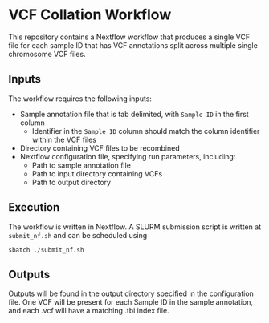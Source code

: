 
# VCF Collation Workflow

This repository contains a Nextflow workflow that produces a single VCF file for each sample ID that has VCF annotations split across multiple single chromosome VCF files.

## Inputs

The workflow requires the following inputs:

- Sample annotation file that is tab delimited, with `Sample ID` in the first column
    - Identifier in the `Sample ID` column should match the column identifier within the VCF files
- Directory containing VCF files to be recombined
- Nextflow configuration file, specifying run parameters, including:
    - Path to sample annotation file
    - Path to input directory containing VCFs
    - Path to output directory

## Execution

The workflow is written in Nextflow. A SLURM submission script is written at `submit_nf.sh` and can be scheduled using

```
sbatch ./submit_nf.sh
```

## Outputs

Outputs will be found in the output directory specified in the configuration file. One VCF will be present for each Sample ID in the sample annotation, and each .vcf will have a matching .tbi index file.

